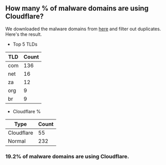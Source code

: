 ## How many % of malware domains are using Cloudflare?


We downloaded the malware domains from [here](https://urlhaus.abuse.ch) and filter out duplicates.
Here's the result.


[//]: # (start replacement)


- Top 5 TLDs

| TLD | Count |
| --- | --- |
| com | 136 |
| net | 16 |
| za | 12 |
| org | 9 |
| br | 9 |


- Cloudflare %

| Type | Count |
| --- | --- |
| Cloudflare | 55 |
| Normal | 232 |


### 19.2% of malware domains are using Cloudflare.